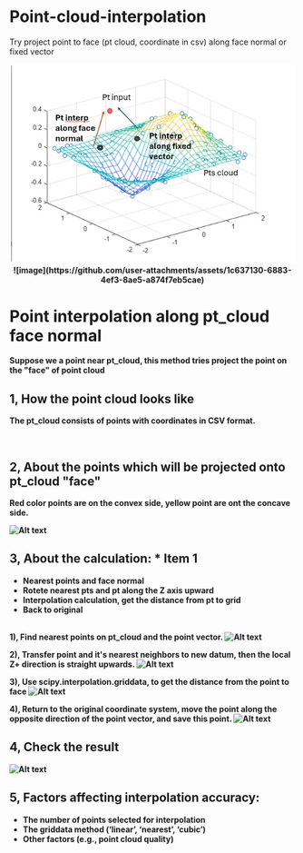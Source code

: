 # Point-cloud-interpolation
Try project point to face (pt cloud, coordinate in csv) along face normal or fixed vector

<p align="center">
<img src=https://github.com/Plus-1000/Point-cloud-interpolation/blob/main/pic/p0.jpg width="600" >
<b>
![image](https://github.com/user-attachments/assets/1c637130-6883-4ef3-8ae5-a874f7eb5cae)

# Point interpolation along pt_cloud face normal
Suppose we a point near pt_cloud, this method tries project the point on the "face" of point cloud 

## 1, How the point cloud looks like
The pt_cloud consists of points with coordinates in CSV format.



&nbsp;<br>

## 2, About the points which will be projected onto pt_cloud "face"
Red color points are on the convex side, yellow point are ont the concave side. 

![Alt text](image-13.png)
&nbsp;<br>

## 3, About the calculation: * Item 1
* Nearest points and face normal
* Rotete nearest pts and pt along the Z axis upward
* Interpolation calculation, get the distance from pt to grid
* Back to original 



&nbsp;<br>
 1), Find nearest points on pt_cloud and the point vector.
![Alt text](image-14.png)


 
 2), Transfer point and it's nearest neighbors to new datum, then the local Z+ direction is straight upwards.
![Alt text](image-15.png)
 
 3), Use scipy.interpolation.griddata, to get the distance from the point to face 
![Alt text](image-17.png)
  
 4), Return to the original coordinate system, move the point along the opposite direction of the point vector, and save this point.
![Alt text](image-18.png)
 
## 4, Check the result
![Alt text](image-19.png)

## 5, Factors affecting interpolation accuracy:
* The number of points selected for interpolation
* The griddata method (‘linear’, ‘nearest’, ‘cubic’)
* Other factors (e.g., point cloud quality)
